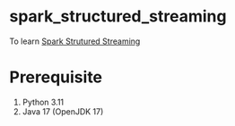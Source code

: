 # spark_structured_streaming
To learn [Spark Strutured Streaming](https://spark.apache.org/docs/3.5.3/structured-streaming-programming-guide.html)

# Prerequisite
1. Python 3.11
2. Java 17 (OpenJDK 17)

